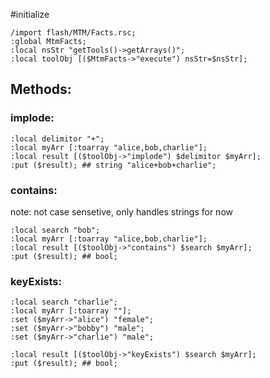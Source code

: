 #initialize

```
/import flash/MTM/Facts.rsc;
:global MtmFacts;
:local nsStr "getTools()->getArrays()";
:local toolObj [($MtmFacts->"execute") nsStr=$nsStr];
```

## Methods:

### implode:

```
:local delimitor "+";
:local myArr [:toarray "alice,bob,charlie"];
:local result [($toolObj->"implode") $delimitor $myArr];
:put ($result); ## string "alice+bob+charlie";
```

### contains:

note: not case sensetive, only handles strings for now 

```
:local search "bob";
:local myArr [:toarray "alice,bob,charlie"];
:local result [($toolObj->"contains") $search $myArr];
:put ($result); ## bool;
```

### keyExists:

```
:local search "charlie";
:local myArr [:toarray ""];
:set ($myArr->"alice") "female";
:set ($myArr->"bobby") "male";
:set ($myArr->"charlie") "male";

:local result [($toolObj->"keyExists") $search $myArr];
:put ($result); ## bool;
```